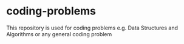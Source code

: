 # coding-problems
This repository is used for coding problems e.g. Data Structures and Algorithms or any general coding problem

